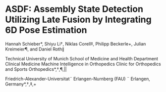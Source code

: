 # ASDF: Assembly State Detection Utilizing Late Fusion by Integrating 6D Pose Estimation

Hannah Schieber*, Shiyu Li†, Niklas Corell‡, Philipp Beckerle+, Julian Kreimeier¶, and Daniel Roth∥

Technical University of Munich
School of Medicine and Health
Department Clinical Medicine
Machine Intelligence in Orthopedics
Clinic for Orthopedics and Sports Orthopedics*,†,¶,||

Friedrich-Alexander-Universitat¨
Erlangen-Nurnberg (FAU) ¨
Erlangen, Germany*,†,‡,+
